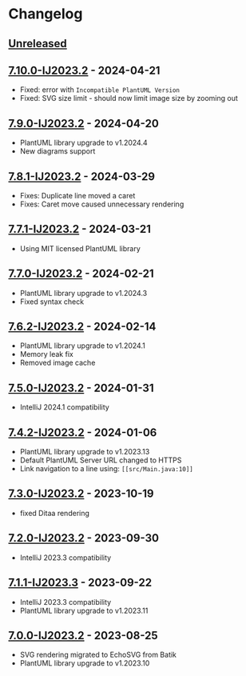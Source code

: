 # Changelog

## [Unreleased]

## [7.10.0-IJ2023.2] - 2024-04-21

- Fixed: error with `Incompatible PlantUML Version`
- Fixed: SVG size limit - should now limit image size by zooming out

## [7.9.0-IJ2023.2] - 2024-04-20
- PlantUML library upgrade to v1.2024.4
- New diagrams support

## [7.8.1-IJ2023.2] - 2024-03-29
- Fixes: Duplicate line moved a caret
- Fixes: Caret move caused unnecessary rendering

## [7.7.1-IJ2023.2] - 2024-03-21
- Using MIT licensed PlantUML library

## [7.7.0-IJ2023.2] - 2024-02-21
- PlantUML library upgrade to v1.2024.3
- Fixed syntax check

## [7.6.2-IJ2023.2] - 2024-02-14
- PlantUML library upgrade to v1.2024.1
- Memory leak fix
- Removed image cache

## [7.5.0-IJ2023.2] - 2024-01-31
- IntelliJ 2024.1 compatibility

## [7.4.2-IJ2023.2] - 2024-01-06
- PlantUML library upgrade to v1.2023.13
- Default PlantUML Server URL changed to HTTPS
- Link navigation to a line using: `[[src/Main.java:10]]`

## [7.3.0-IJ2023.2] - 2023-10-19
- fixed Ditaa rendering

## [7.2.0-IJ2023.2] - 2023-09-30
- IntelliJ 2023.3 compatibility

## [7.1.1-IJ2023.3] - 2023-09-22
- IntelliJ 2023.3 compatibility
- PlantUML library upgrade to v1.2023.11

## [7.0.0-IJ2023.2] - 2023-08-25
- SVG rendering migrated to EchoSVG from Batik
- PlantUML library upgrade to v1.2023.10

[Unreleased]: https://github.com/esteinberg/plantuml4idea/compare/v7.10.0-IJ2023.2...HEAD

[7.10.0-IJ2023.2]: https://github.com/esteinberg/plantuml4idea/compare/v7.9.0-IJ2023.2...v7.10.0-IJ2023.2
[7.9.0-IJ2023.2]: https://github.com/esteinberg/plantuml4idea/compare/v7.8.1-IJ2023.2...v7.9.0-IJ2023.2
[7.8.1-IJ2023.2]: https://github.com/esteinberg/plantuml4idea/compare/v7.7.1-IJ2023.2...v7.8.1-IJ2023.2
[7.8.0-IJ2023.2]: https://github.com/esteinberg/plantuml4idea/compare/v7.7.1-IJ2023.2...v7.8.0-IJ2023.2
[7.7.1-IJ2023.2]: https://github.com/esteinberg/plantuml4idea/compare/v7.7.0-IJ2023.2...v7.7.1-IJ2023.2
[7.7.0-IJ2023.2]: https://github.com/esteinberg/plantuml4idea/compare/v7.6.2-IJ2023.2...v7.7.0-IJ2023.2
[7.6.2-IJ2023.2]: https://github.com/esteinberg/plantuml4idea/compare/v7.5.0-IJ2023.2...v7.6.2-IJ2023.2
[7.6.1-IJ2023.2]: https://github.com/esteinberg/plantuml4idea/compare/v7.5.0-IJ2023.2...v7.6.1-IJ2023.2
[7.5.0-IJ2023.2]: https://github.com/esteinberg/plantuml4idea/compare/v7.4.2-IJ2023.2...v7.5.0-IJ2023.2
[7.4.2-IJ2023.2]: https://github.com/esteinberg/plantuml4idea/compare/v7.3.0-IJ2023.2...v7.4.2-IJ2023.2
[7.3.0-IJ2023.2]: https://github.com/esteinberg/plantuml4idea/compare/v7.2.0-IJ2023.2...v7.3.0-IJ2023.2
[7.2.0-IJ2023.2]: https://github.com/esteinberg/plantuml4idea/compare/v7.1.1-IJ2023.3...v7.2.0-IJ2023.2
[7.1.1-IJ2023.3]: https://github.com/esteinberg/plantuml4idea/compare/v7.0.0-IJ2023.2...v7.1.1-IJ2023.3
[7.0.0-IJ2023.2]: https://github.com/esteinberg/plantuml4idea/commits/v7.0.0-IJ2023.2

